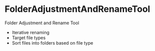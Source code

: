 # FolderAdjustmentAndRenameTool
Folder Adjustment and Rename Tool
- Iterative renaming
- Target file types
- Sort files into folders based on file type
